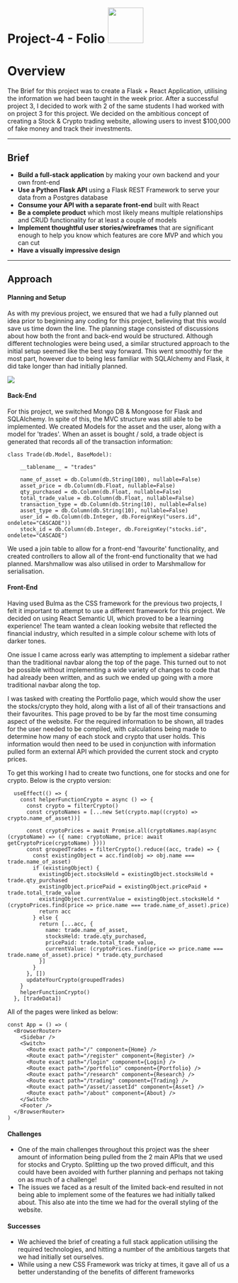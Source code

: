 # Project-4 - Folio <img src='https://i.imgur.com/4Jx5UcI.png' width="80"/>

<h1>Overview</h1>

The Brief for this project was to create a Flask + React Application, utilising the information we had been taught in the week prior. After a successful project 3, I decided to work with 2 of the same students I had worked with on project 3 for this project. We decided on the ambitious concept of creating a Stock & Crypto trading website, allowing users to invest $100,000 of fake money and track their investments.  

-----
<h2>Brief</h2>

* **Build a full-stack application** by making your own backend and your own front-end
* **Use a Python Flask API** using a Flask REST Framework to serve your data from a Postgres database
* **Consume your API with a separate front-end** built with React
* **Be a complete product** which most likely means multiple relationships and CRUD functionality for at least a couple of models
* **Implement thoughtful user stories/wireframes** that are significant enough to help you know which features are core MVP and which you can cut
* **Have a visually impressive design**

----

<h2>Approach</h2>

<h4>Planning and Setup</h4>

As with my previous project, we ensured that we had a fully planned out idea prior to beginning any coding for this project, believing that this would save us time down the line. The planning stage consisted of discussions about how both the front and back-end would be structured. Although different technologies were being used, a similar structured approach to the initial setup seemed like the best way forward. This went smoothly for the most part, however due to being less familiar with SQLAlchemy and Flask, it did take longer than had initially planned.

<img src='https://i.imgur.com/NCGclMI.png'/>

<h4>Back-End</h4>

For this project, we switched Mongo DB & Mongoose for Flask and SQLAlchemy. In spite of this, the MVC structure was still able to be implemented. We created Models for the asset and the user, along with a model for 'trades'. When an asset is  bought / sold, a trade object is generated that records all  of the transaction information:

```
class Trade(db.Model, BaseModel):

    __tablename__ = "trades"

    name_of_asset = db.Column(db.String(100), nullable=False)
    asset_price = db.Column(db.Float, nullable=False)
    qty_purchased = db.Column(db.Float, nullable=False)
    total_trade_value = db.Column(db.Float, nullable=False)
    transaction_type = db.Column(db.String(10), nullable=False)
    asset_type = db.Column(db.String(10), nullable=False)
    user_id = db.Column(db.Integer, db.ForeignKey("users.id", ondelete="CASCADE"))
    stock_id = db.Column(db.Integer, db.ForeignKey("stocks.id", ondelete="CASCADE")
```

We used a join table to allow for a front-end 'favourite' functionality, and created controllers to allow all of the front-end functionality that we had planned. Marshmallow was also utilised in order to  Marshmallow for serialisation. 


<h4>Front-End</h4>

Having used Bulma as the CSS framework for the previous two projects, I felt it important to attempt to use a different framework for this project. We decided on using React Semantic UI, which proved to be a learning experience! The team wanted a clean looking website that reflected the financial industry, which resulted in a simple colour scheme with lots of darker tones. 

One issue I came across early was attempting to implement a sidebar rather than the traditional navbar along the top of the page. This turned out to not be possible without implementing a wide variety of changes to code that had already been written, and as such we ended up going with a more traditional navbar along the top. 

I was tasked with creating the Portfolio page, which would show the user the stocks/crypto they hold, along with a list of all of their transactions and their favourites. This page proved to be by far the most time consuming aspect of the website. For the required information to be shown, all trades for the user needed to be compiled, with calculations being made to determine how many of each stock and crypto that user holds. This information would then need to be used in conjunction with information pulled form an external API which provided the current stock and crypto prices. 

To get this working I had to create two functions, one for stocks and one for crypto. Below is the crypto version:

```
  useEffect(() => {
    const helperFunctionCrypto = async () => {
      const crypto = filterCrypto()
      const cryptoNames = [...new Set(crypto.map((crypto) => crypto.name_of_asset))]

      const cryptoPrices = await Promise.all(cryptoNames.map(async (cryptoName) => ({ name: cryptoName, price: await getCryptoPrice(cryptoName) })))
      const groupedTrades = filterCrypto().reduce((acc, trade) => {
        const existingObject = acc.find(obj => obj.name === trade.name_of_asset)
        if (existingObject) {
          existingObject.stocksHeld = existingObject.stocksHeld + trade.qty_purchased
          existingObject.pricePaid = existingObject.pricePaid + trade.total_trade_value
          existingObject.currentValue = existingObject.stocksHeld * (cryptoPrices.find(price => price.name === trade.name_of_asset).price) 
          return acc
        } else {
          return [...acc, {
            name: trade.name_of_asset,
            stocksHeld: trade.qty_purchased,
            pricePaid: trade.total_trade_value,
            currentValue: (cryptoPrices.find(price => price.name === trade.name_of_asset).price) * trade.qty_purchased
          }]
        }
      }, [])
      updateYourCrypto(groupedTrades)
    }
    helperFunctionCrypto()
  }, [tradeData])
```

All of the pages were linked as below:

```
const App = () => (
  <BrowserRouter>
    <Sidebar />
    <Switch>
      <Route exact path="/" component={Home} />
      <Route exact path="/register" component={Register} />
      <Route exact path="/login" component={Login} />
      <Route exact path="/portfolio" component={Portfolio} />
      <Route exact path="/research" component={Research} />
      <Route exact path="/trading" component={Trading} />
      <Route exact path="/asset/:assetId" component={Asset} />
      <Route exact path="/about" component={About} />
    </Switch>
    <Footer />
  </BrowserRouter>
)
```

<h4>Challenges</h4>

* One of the main challenges throughout this project was the sheer amount of information being pulled from the 2 main APIs that we used for stocks and Crypto. Splitting up the two proved difficult, and this could have been avoided with further planning and perhaps not taking on as much of a challenge!
* The issues we faced as a result of the limited back-end resulted in not being able to implement some of the features we had initially talked about. This also ate into the time we had for the overall styling of the website. 

<h4>Successes</h4>

* We achieved the brief of creating a full stack application utilising the required technologies, and hitting a number of the ambitious targets that we had initially set ourselves. 
* While using a new CSS Framework was tricky at times, it gave all of us a better understanding of the benefits of different frameworks
    
